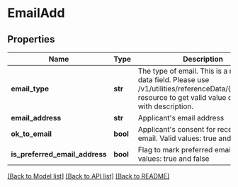 # EmailAdd

## Properties
Name | Type | Description | Notes
------------ | ------------- | ------------- | -------------
**email_type** | **str** | The type of email.  This is a reference data field. Please use /v1/utilities/referenceData/{emailType} resource to get valid value of this field with description. | [optional] 
**email_address** | **str** | Applicant&#x27;s email address | 
**ok_to_email** | **bool** | Applicant&#x27;s consent for receiving email. Valid values: true and false | [optional] 
**is_preferred_email_address** | **bool** | Flag to mark preferred email. Valid values: true and false | [optional] 

[[Back to Model list]](../README.md#documentation-for-models) [[Back to API list]](../README.md#documentation-for-api-endpoints) [[Back to README]](../README.md)

